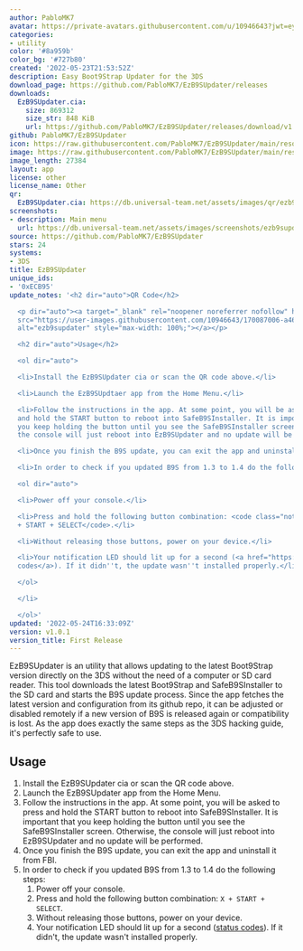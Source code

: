 ```yaml
---
author: PabloMK7
avatar: https://private-avatars.githubusercontent.com/u/10946643?jwt=eyJhbGciOiJIUzI1NiIsInR5cCI6IkpXVCJ9.eyJpc3MiOiJnaXRodWIuY29tIiwiYXVkIjoicmF3LmdpdGh1YnVzZXJjb250ZW50LmNvbSIsImtleSI6ImtleTEiLCJleHAiOjE3MzQ2NzU5NjAsIm5iZiI6MTczNDY3NDc2MCwicGF0aCI6Ii91LzEwOTQ2NjQzIn0.eFPCKvmtG0R4Uutc1J_mcVWb5VBtTCRfH-7DHWoI5-E&v=4
categories:
- utility
color: '#8a959b'
color_bg: '#727b80'
created: '2022-05-23T21:53:52Z'
description: Easy Boot9Strap Updater for the 3DS
download_page: https://github.com/PabloMK7/EzB9SUpdater/releases
downloads:
  EzB9SUpdater.cia:
    size: 869312
    size_str: 848 KiB
    url: https://github.com/PabloMK7/EzB9SUpdater/releases/download/v1.0.1/EzB9SUpdater.cia
github: PabloMK7/EzB9SUpdater
icon: https://raw.githubusercontent.com/PabloMK7/EzB9SUpdater/main/resources/icon.png
image: https://raw.githubusercontent.com/PabloMK7/EzB9SUpdater/main/resources/banner.png
image_length: 27384
layout: app
license: other
license_name: Other
qr:
  EzB9SUpdater.cia: https://db.universal-team.net/assets/images/qr/ezb9supdater-cia.png
screenshots:
- description: Main menu
  url: https://db.universal-team.net/assets/images/screenshots/ezb9supdater/main-menu.png
source: https://github.com/PabloMK7/EzB9SUpdater
stars: 24
systems:
- 3DS
title: EzB9SUpdater
unique_ids:
- '0xECB95'
update_notes: '<h2 dir="auto">QR Code</h2>

  <p dir="auto"><a target="_blank" rel="noopener noreferrer nofollow" href="https://user-images.githubusercontent.com/10946643/170087006-a46d23f2-a15c-45ac-aaf3-d539533960b9.png"><img
  src="https://user-images.githubusercontent.com/10946643/170087006-a46d23f2-a15c-45ac-aaf3-d539533960b9.png"
  alt="ezb9supdater" style="max-width: 100%;"></a></p>

  <h2 dir="auto">Usage</h2>

  <ol dir="auto">

  <li>Install the EzB9SUpdater cia or scan the QR code above.</li>

  <li>Launch the EzB9SUpdtaer app from the Home Menu.</li>

  <li>Follow the instructions in the app. At some point, you will be asked to press
  and hold the START button to reboot into SafeB9SInstaller. It is important that
  you keep holding the button until you see the SafeB9SInstaller screen. Otherwise,
  the console will just reboot into EzB9SUpdater and no update will be performed.</li>

  <li>Once you finish the B9S update, you can exit the app and uninstall it from FBI.</li>

  <li>In order to check if you updated B9S from 1.3 to 1.4 do the following steps:

  <ol dir="auto">

  <li>Power off your console.</li>

  <li>Press and hold the following button combination: <code class="notranslate">X
  + START + SELECT</code>.</li>

  <li>Without releasing those buttons, power on your device.</li>

  <li>Your notification LED should lit up for a second (<a href="https://github.com/PabloMK7/boot9strap/tree/patch-1#led-status-codes">status
  codes</a>). If it didn''t, the update wasn''t installed properly.</li>

  </ol>

  </li>

  </ol>'
updated: '2022-05-24T16:33:09Z'
version: v1.0.1
version_title: First Release
---
```

EzB9SUpdater is an utility that allows updating to the latest Boot9Strap version directly on the 3DS without the need of a computer or SD card reader. This tool downloads the latest Boot9Strap and SafeB9SInstaller to the SD card and starts the B9S update process. Since the app fetches the latest version and configuration from its github repo, it can be adjusted or disabled remotely if a new version of B9S is released again or compatibility is lost. As the app does exactly the same steps as the 3DS hacking guide, it's perfectly safe to use.

## Usage

1. Install the EzB9SUpdater cia or scan the QR code above.
1. Launch the EzB9SUpdater app from the Home Menu.
1. Follow the instructions in the app. At some point, you will be asked to press and hold the START button to reboot into SafeB9SInstaller. It is important that you keep holding the button until you see the SafeB9SInstaller screen. Otherwise, the console will just reboot into EzB9SUpdater and no update will be performed.
1. Once you finish the B9S update, you can exit the app and uninstall it from FBI.
1. In order to check if you updated B9S from 1.3 to 1.4 do the following steps:
   1. Power off your console.
   1. Press and hold the following button combination: `X + START + SELECT`.
   1. Without releasing those buttons, power on your device.
   1. Your notification LED should lit up for a second ([status codes](https://github.com/PabloMK7/boot9strap/tree/patch-1#led-status-codes)). If it didn't, the update wasn't installed properly.